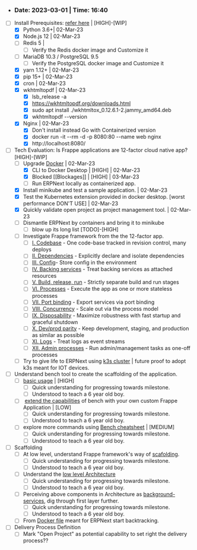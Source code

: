 - ### Date: 2023-03-01 | Time: 16:40 

- [ ] Install Prerequisites: [refer here](!https://github.com/frappe/bench/blob/develop/docs/installation.md) | [HIGH]-[WIP] 
	- [x] Python 3.6+| 02-Mar-23
	- [x] Node.js 12 | 02-Mar-23
	- [ ] Redis 5 | 
		- [ ] Verify the Redis docker image and Customize it 
	- [ ] MariaDB 10.3 / PostgreSQL 9.5
		- [ ] Verify the PostgreSQL docker image and Customize it 
	- [x] yarn 1.12+ | 02-Mar-23
	- [x] pip 15+ | 02-Mar-23	
	- [x] cron | 02-Mar-23
	- [x] wkhtmltopdf | 02-Mar-23
		- [x] lsb_release -a
		- [x] https://wkhtmltopdf.org/downloads.html
		- [x] sudo apt install ./wkhtmltox_0.12.6.1-2.jammy_amd64.deb
		- [x] wkhtmltopdf --version
	- [x] Nginx | 02-Mar-23
		- [x] Don't install instead Go with Containerized version
		- [x] docker run -it --rm -d -p 8080:80 --name web nginx
		- [x] http://localhost:8080/
- [ ] Tech Evaluation: Is Frappe applications are 12-factor cloud native app? [HIGH]-[WIP]
	- [ ] Upgrade [Docker](!https://www.redhat.com/architect/12-factor-app-containers) | 02-Mar-23
		- [x] CLI to Docker Desktop | [HIGH] | 02-Mar-23
		- [x] Blocked [[Blockages]] | [HIGH] | 03-Mar-23
		- [ ] Run ERPNext locally as containerized app. 
	- [x] Install minikube and test a sample application. | 02-Mar-23
	- [x] Test the Kubernetes extension provided in docker desktop. [worst performance DON'T USE] | 02-Mar-23
	- [x] Quickly validate open project as project management tool. | 02-Mar-23
	- [ ] Dismantle ERPNext by containers and bring it to minikube
		- [ ] blow up its long list [TODO]-[HIGH]
	- [ ] Investigate Frappe framework from the the 12-factor app.
		- [ ] [I. Codebase](https://12factor.net/codebase) - One code-base tracked in revision control, many deploys
		- [ ] [II. Dependencies](https://12factor.net/dependencies) - Explicitly declare and isolate dependencies
		- [ ] [III. Config](https://12factor.net/config)- Store config in the environment
		- [ ] [IV. Backing services](https://12factor.net/backing-services) - Treat backing services as attached resources
		- [ ] [V. Build, release, run](https://12factor.net/build-release-run) - Strictly separate build and run stages
		- [ ] [VI. Processes](https://12factor.net/processes) - Execute the app as one or more stateless processes
		- [ ] [VII. Port binding](https://12factor.net/port-binding) - Export services via port binding
		- [ ] [VIII. Concurrency](https://12factor.net/concurrency) - Scale out via the process model
		- [ ] [IX. Disposability](https://12factor.net/disposability) - Maximize robustness with fast startup and graceful shutdown
		- [ ] [X. Dev/prod parity](https://12factor.net/dev-prod-parity) - Keep development, staging, and production as similar as possible
		- [ ] [XI. Logs](https://12factor.net/logs) - Treat logs as event streams
		- [ ] [XII. Admin processes](https://12factor.net/admin-processes) - Run admin/management tasks as one-off processes
	- [ ] Try to give life to ERPNext using [k3s cluster](https://verystrongfingers.github.io/erpnext/2021/02/11/erpnext-k3s.html) | future proof to adopt k3s meant for IOT devices.
- [ ] Understand bench tool to create the scaffolding of the application.
	- [ ]  [basic usage](!https://github.com/frappe/bench/blob/develop/docs/bench_usage.md) | [HIGH]
		- [ ] Quick understanding for progressing towards milestone.
		- [ ] Understood to teach a 6 year old boy.
	- [ ]  [extend the capabilities](!https://github.com/frappe/bench/blob/develop/docs/bench_custom_cmd.md) of bench with your own custom Frappe Application | [LOW]
		- [ ] Quick understanding for progressing towards milestone.
		- [ ] Understood to teach a 6 year old boy.
	- [ ] explore more commands  using [Bench cheatsheet](!https://frappeframework.com/docs/v14/user/en/bench/resources/bench-commands-cheatsheet) | [MEDIUM]
		- [ ] Quick understanding for progressing towards milestone.
		- [ ] Understood to teach a 6 year old boy.
- [ ] Scaffolding
	- [ ] At low level, understand Frappe framework's way of [scafolding](!https://frappeframework.com/docs/v14/user/en/guides/basics/apps).
		- [ ] Quick understanding for progressing towards milestone.
		- [ ] Understood to teach a 6 year old boy.
	- [ ] Understand the [low level Architecture](!https://frappeframework.com/docs/v14/user/en/basics/architecture)
		- [ ] Quick understanding for progressing towards milestone.
		- [ ] Understood to teach a 6 year old boy.
	- [ ] Perceiving above components in Architecture as [background-services](!https://frappeframework.com/docs/v14/user/en/bench/resources/background-services), dig through first layer further. 
		- [ ] Quick understanding for progressing towards milestone.
		- [ ] Understood to teach a 6 year old boy.
	- [ ] From [Docker file](https://github.com/frappe/frappe_docker) meant for ERPNext start backtracking.
- [ ] Delivery Process Definition
	- [ ] Mark "Open Project" as potential capability to set right the delivery process??